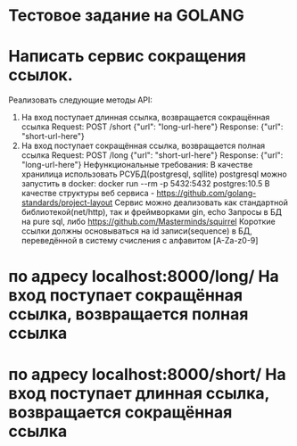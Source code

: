 # Тестовое задание на GOLANG
# Написать сервис сокращения ссылок.
Реализовать следующие методы API:
1. На вход поступает длинная ссылка, возвращается сокращённая ссылка
Request:
POST /short {"url": "long-url-here"}
Response:
{"url": "short-url-here"}
2. На вход поступает сокращённая ссылка, возвращается полная ссылка
Request:
POST /long {"url": "short-url-here"}
Response:
{"url": "long-url-here"}
Нефункциональные требования:
В качестве хранилица использовать РСУБД(postgresql, sqllite)
postgresql можно запустить в docker:
docker run --rm -p 5432:5432 postgres:10.5
В качестве структуры веб сервиса - https://github.com/golang-standards/project-layout
Сервис можно деализовать как стандартной библиотекой(net/http), так и фреймворками gin, echo
Запросы в БД на pure sql, либо https://github.com/Masterminds/squirrel
Короткие ссылки должны основываться на id записи(sequence) в БД, переведённой в систему счисления с алфавитом [A-Za-z0-9]

# по адресу localhost:8000/long/ На вход поступает сокращённая ссылка, возвращается полная ссылка
# по адресу localhost:8000/short/ На вход поступает длинная ссылка, возвращается сокращённая ссылка
